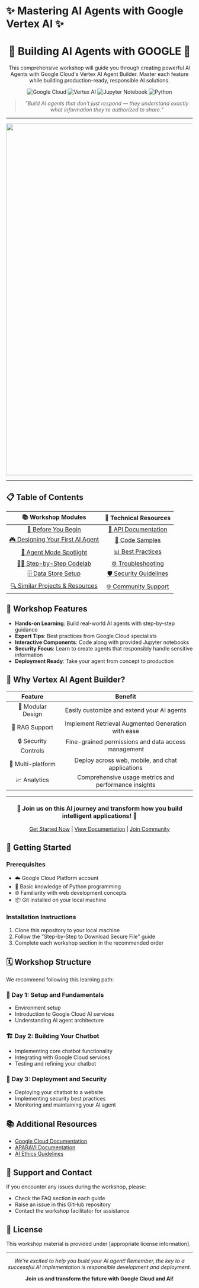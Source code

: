 # ✨ Mastering AI Agents with Google Vertex AI ✨

<div align="center">
  
</div>

<h1 align="center">🤖 Building AI Agents with GOOGLE 🤖</h1>

<p align="center">
This comprehensive workshop will guide you through creating powerful AI Agents with Google Cloud's Vertex AI Agent Builder. Master each feature while building production-ready, responsible AI solutions.
</p>

<p align="center">
<img src="https://img.shields.io/badge/Google%20Cloud-4285F4?style=for-the-badge&logo=google-cloud&logoColor=white" alt="Google Cloud" />
<img src="https://img.shields.io/badge/Vertex%20AI-0F9D58?style=for-the-badge&logo=google&logoColor=white" alt="Vertex AI" />
<img src="https://img.shields.io/badge/Jupyter-F37626.svg?&style=for-the-badge&logo=Jupyter&logoColor=white" alt="Jupyter Notebook" />
<img src="https://img.shields.io/badge/Python-3776AB?style=for-the-badge&logo=python&logoColor=white" alt="Python" />
</p>

<div align="center">
  
> *"Build AI agents that don't just respond — they understand exactly what information they're authorized to share."*

</div>

---

<p align="center">
<img width="1722" height="949" alt="image (1)" src="https://github.com/user-attachments/assets/ee4773cd-7773-44cd-91d6-7abf0819f037" />
</p>

---

## 📋 Table of Contents

<div align="center">
  
| 📚 Workshop Modules | 🔧 Technical Resources |
|:-------------------:|:---------------------:|
| [📘 Before You Begin](#before-you-begin) | [🔌 API Documentation](#api-docs) |
| [🎮 Designing Your First AI Agent](#first-agent) | [🧰 Code Samples](#code-samples) |
| [🧠 Agent Mode Spotlight](#agent-mode) | [📊 Best Practices](#best-practices) |
| [👨‍💻 Step-by-Step Codelab](#codelab) | [⚙️ Troubleshooting](#troubleshooting) |
| [🗄️ Data Store Setup](#data-store) | [🛡️ Security Guidelines](#security) |
| [🔍 Similar Projects & Resources](#resources) | [🌐 Community Support](#community) |

</div>

## 🚀 Workshop Features

- **Hands-on Learning**: Build real-world AI agents with step-by-step guidance
- **Expert Tips**: Best practices from Google Cloud specialists
- **Interactive Components**: Code along with provided Jupyter notebooks
- **Security Focus**: Learn to create agents that responsibly handle sensitive information
- **Deployment Ready**: Take your agent from concept to production

## 💎 Why Vertex AI Agent Builder?

<div align="center">
  
| Feature | Benefit |
|:-------:|:-------:|
| 🧩 Modular Design | Easily customize and extend your AI agents |
| 🔄 RAG Support | Implement Retrieval Augmented Generation with ease |
| 🔒 Security Controls | Fine-grained permissions and data access management |
| 📱 Multi-platform | Deploy across web, mobile, and chat applications |
| 📈 Analytics | Comprehensive usage metrics and performance insights |

</div>

---

<div align="center">

### 🌟 Join us on this AI journey and transform how you build intelligent applications! 🌟

[Get Started Now](#before-you-begin) | [View Documentation](https://cloud.google.com/vertex-ai/docs/start/introduction-unified-platform) | [Join Community](https://www.youtube.com/c/GoogleCloudTech)

</div>















## 🔧 Getting Started

### Prerequisites
- ☁️ Google Cloud Platform account
- 🐍 Basic knowledge of Python programming
- 🌐 Familiarity with web development concepts
- 📦 Git installed on your local machine

### Installation Instructions
1. Clone this repository to your local machine
2. Follow the "Step-by-Step to Download Secure File" guide
3. Complete each workshop section in the recommended order

## 🗓️ Workshop Structure

We recommend following this learning path:

### 🌱 Day 1: Setup and Fundamentals
- Environment setup
- Introduction to Google Cloud AI services
- Understanding AI agent architecture

### 🏗️ Day 2: Building Your Chatbot
- Implementing core chatbot functionality
- Integrating with Google Cloud services
- Testing and refining your chatbot

### 🚀 Day 3: Deployment and Security
- Deploying your chatbot to a website
- Implementing security best practices
- Monitoring and maintaining your AI agent

## 📚 Additional Resources

- [Google Cloud Documentation](https://cloud.google.com/docs)
- [APARAVI Documentation](https://www.aparavi.com/resources)
- [AI Ethics Guidelines](https://ai.google/principles/)

## 🤝 Support and Contact

If you encounter any issues during the workshop, please:
- Check the FAQ section in each guide
- Raise an issue in this GitHub repository
- Contact the workshop facilitator for assistance

## 📝 License

This workshop material is provided under [appropriate license information].

---

<div align="center">

*We're excited to help you build your AI agent! Remember, the key to a successful AI implementation is responsible development and deployment.*

**Join us and transform the future with Google Cloud and AI!**

</div>
